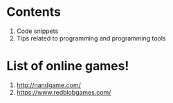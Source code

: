 # Contents

1. Code snippets
2. Tips related to programming and programming tools

# List of online games!
1. http://nandgame.com/
2. https://www.redblobgames.com/
